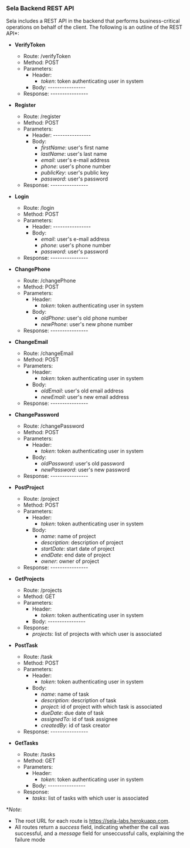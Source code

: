 ### Sela Backend REST API
Sela includes a REST API in the backend that performs business-critical operations on behalf of the client. The following is an outline of the REST API\*:

- **VerifyToken**
  - Route: /verifyToken
  - Method: POST
  - Parameters:
    - Header:
      - *token*: token authenticating user in system
    - Body: ----------------
  - Response: ----------------

- **Register**
  - Route: /register
  - Method: POST
  - Parameters:
    - Header: ----------------
    - Body:
      - *firstName*: user's first name
      - *lastName*: user's last name
      - *email*: user's e-mail address
      - *phone*: user's phone number
      - *publicKey*: user's public key
      - *password*: user's password
  - Response: ----------------

- **Login**
  - Route: /login
  - Method: POST
  - Parameters:
    - Header: ----------------
    - Body:
      - *email*: user's e-mail address
      - *phone*: user's phone number
      - *password*: user's password
  - Response: ----------------

- **ChangePhone**
  - Route: /changePhone
  - Method: POST
  - Parameters:
    - Header:
      - *token*: token authenticating user in system
    - Body:
      - *oldPhone*: user's old phone number
      - *newPhone*: user's new phone number
  - Response: ----------------

- **ChangeEmail**
  - Route: /changeEmail
  - Method: POST
  - Parameters:
    - Header:
      - *token*: token authenticating user in system
    - Body:
      - *oldEmail*: user's old email address
      - *newEmail*: user's new email address
  - Response: ----------------

- **ChangePassword**
  - Route: /changePassword
  - Method: POST
  - Parameters:
    - Header:
      - *token*: token authenticating user in system
    - Body:
      - *oldPassword*: user's old password
      - *newPassword*: user's new password
  - Response: ----------------

- **PostProject**
  - Route: /project
  - Method: POST
  - Parameters:
    - Header:
      - *token*: token authenticating user in system
    - Body:
      - *name*: name of project
      - *description*: description of project
      - *startDate*: start date of project
      - *endDate*: end date of project
      - *owner*: owner of project
  - Response: ----------------

- **GetProjects**
  - Route: /projects
  - Method: GET
  - Parameters:
    - Header:
      - *token*: token authenticating user in system
    - Body: ----------------
  - Response:
    - *projects*: list of projects with which user is associated

- **PostTask**
  - Route: /task
  - Method: POST
  - Parameters:
    - Header:
      - *token*: token authenticating user in system
    - Body: 
      - *name*: name of task
      - *description*: description of task
      - *project*: id of project with which task is associated
      - *dueDate*: due date of task 
      - *assignedTo*: id of task assignee
      - *createdBy*: id of task creator
  - Response: ----------------

- **GetTasks**
  - Route: /tasks
  - Method: GET
  - Parameters:
    - Header:
      - *token*: token authenticating user in system
    - Body: ----------------
  - Response:
    - *tasks*: list of tasks with which user is associated

\**Note*:
- The root URL for each route is https://sela-labs.herokuapp.com.
- All routes return a *success* field, indicating whether the call was successful, and a *message* field for unseccussful calls, explaining the failure mode
